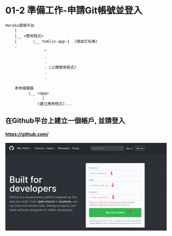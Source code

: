 # 01-2 準備工作-申請Git帳號並登入

```                                 
Heroku雲端平台        
    |
    |__ <應用程式>
    |       |__ tomlin-app-1  (請自訂名稱)  
    .                      
                 ^                
                 .
                 .
                 . (上傳應用程式)
                 .
                 .
      
    本地端電腦 
          |__ <app> 
                |
              (建立應用程式)...
```

## 在Github平台上建立一個帳戶, 並請登入

#### https://github.com/
![GitHub Logo](/imgs/1-1-2.jpg)
